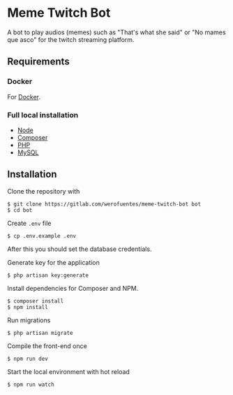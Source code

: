 # Meme Twitch Bot

A bot to play audios (memes) such as "That's what she said" or "No mames que asco"
for the twitch streaming platform.

## Requirements

### Docker

For [Docker](Docker.md).

### Full local installation

-   [Node](https://nodejs.org)
-   [Composer](https://getcomposer.org/download/)
-   [PHP](https://www.php.net/downloads.php)
-   [MySQL](https://dev.mysql.com/downloads/)

## Installation

Clone the repository with

    $ git clone https://gitlab.com/werofuentes/meme-twitch-bot bot
    $ cd bot

Create `.env` file

    $ cp .env.example .env

After this you should set the database credentials.

Generate key for the application

    $ php artisan key:generate

Install dependencies for Composer and NPM.

    $ composer install
    $ npm install

Run migrations

    $ php artisan migrate

Compile the front-end once

    $ npm run dev

Start the local environment with hot reload

    $ npm run watch
